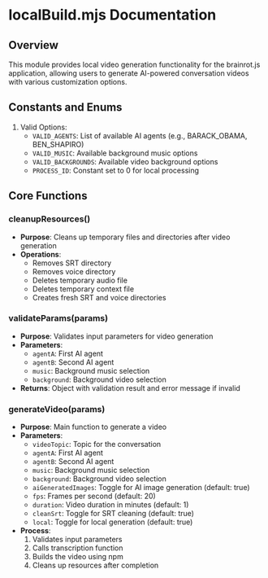 # localBuild.mjs Documentation

## Overview
This module provides local video generation functionality for the brainrot.js application, allowing users to generate AI-powered conversation videos with various customization options.

## Constants and Enums
1. Valid Options:
   - `VALID_AGENTS`: List of available AI agents (e.g., BARACK_OBAMA, BEN_SHAPIRO)
   - `VALID_MUSIC`: Available background music options
   - `VALID_BACKGROUNDS`: Available video background options
   - `PROCESS_ID`: Constant set to 0 for local processing

## Core Functions

### cleanupResources()
- **Purpose**: Cleans up temporary files and directories after video generation
- **Operations**:
  - Removes SRT directory
  - Removes voice directory
  - Deletes temporary audio file
  - Deletes temporary context file
  - Creates fresh SRT and voice directories

### validateParams(params)
- **Purpose**: Validates input parameters for video generation
- **Parameters**:
  - `agentA`: First AI agent
  - `agentB`: Second AI agent
  - `music`: Background music selection
  - `background`: Background video selection
- **Returns**: Object with validation result and error message if invalid

### generateVideo(params)
- **Purpose**: Main function to generate a video
- **Parameters**:
  - `videoTopic`: Topic for the conversation
  - `agentA`: First AI agent
  - `agentB`: Second AI agent
  - `music`: Background music selection
  - `background`: Background video selection
  - `aiGeneratedImages`: Toggle for AI image generation (default: true)
  - `fps`: Frames per second (default: 20)
  - `duration`: Video duration in minutes (default: 1)
  - `cleanSrt`: Toggle for SRT cleaning (default: true)
  - `local`: Toggle for local generation (default: true)
- **Process**:
  1. Validates input parameters
  2. Calls transcription function
  3. Builds the video using npm
  4. Cleans up resources after completion 